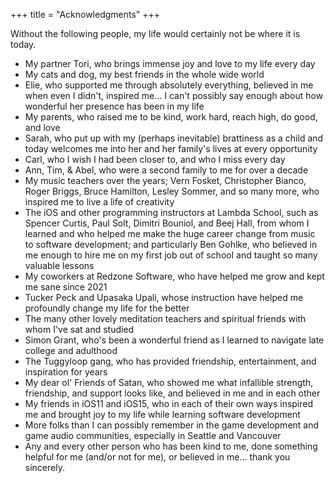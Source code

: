 +++
title = "Acknowledgments"
+++

Without the following people, my life would certainly not be where it is today.

- My partner Tori, who brings immense joy and love to my life every day
- My cats and dog, my best friends in the whole wide world
- Elie, who supported me through absolutely everything, believed in me when even I didn't, inspired me... I can't possibly say enough about how wonderful her presence has been in my life
- My parents, who raised me to be kind, work hard, reach high, do good, and love
- Sarah, who put up with my (perhaps inevitable) brattiness as a child and today welcomes me into her and her family's lives at every opportunity
- Carl, who I wish I had been closer to, and who I miss every day
- Ann, Tim, & Abel, who were a second family to me for over a decade
- My music teachers over the years; Vern Fosket, Christopher Bianco, Roger Briggs, Bruce Hamilton, Lesley Sommer, and so many more, who inspired me to live a life of creativity
- The iOS and other programming instructors at Lambda School, such as Spencer Curtis, Paul Solt, Dimitri Bouniol, and Beej Hall, from whom I learned and who helped me make the huge career change from music to software development; and particularly Ben Gohlke, who believed in me enough to hire me on my first job out of school and taught so many valuable lessons
- My coworkers at Redzone Software, who have helped me grow and kept me sane since 2021
- Tucker Peck and Upasaka Upali, whose instruction have helped me profoundly change my life for the better
- The many other lovely meditation teachers and spiritual friends with whom I've sat and studied
- Simon Grant, who's been a wonderful friend as I learned to navigate late college and adulthood
- The Tuggyloop gang, who has provided friendship, entertainment, and inspiration for years
- My dear ol' Friends of Satan, who showed me what infallible strength, friendship, and support looks like, and believed in me and in each other
- My friends in iOS11 and iOS15, who in each of their own ways inspired me and brought joy to my life while learning software development
- More folks than I can possibly remember in the game development and game audio communities, especially in Seattle and Vancouver
- Any and every other person who has been kind to me, done something helpful for me (and/or not for me), or believed in me... thank you sincerely.
